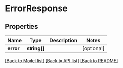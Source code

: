 # ErrorResponse

## Properties
Name | Type | Description | Notes
------------ | ------------- | ------------- | -------------
**error** | **string[]** |  | [optional] 

[[Back to Model list]](../../README.md#documentation-for-models) [[Back to API list]](../../README.md#documentation-for-api-endpoints) [[Back to README]](../../README.md)


